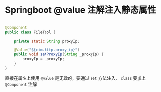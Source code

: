 # Springboot @value 注解注入静态属性

``` java

@Component
public class FileTool {

    private static String proxyIp;

    @Value("${cim.http.proxy_ip}")
    public void setProxyIp(String _proxyIp) {
        proxyIp = _proxyIp;
    }
}

```

直接在属性上使用 `@value` 是无效的，要通过 `set` 方法注入， `class` 要加上 `@Component` 注解
